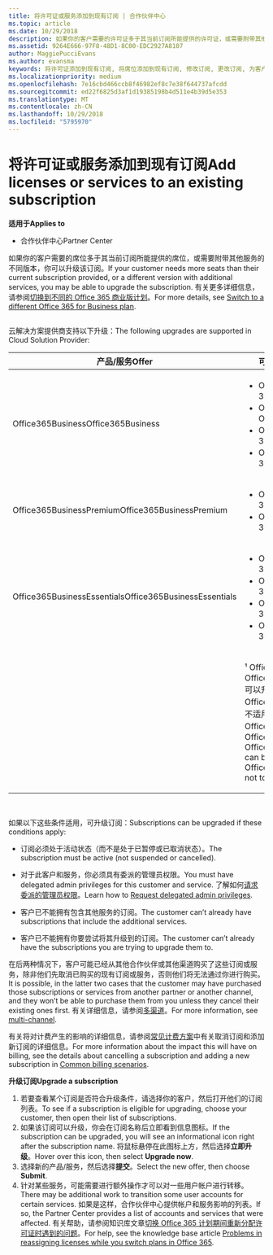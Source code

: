 ```yaml
---
title: 将许可证或服务添加到现有订阅 | 合作伙伴中心
ms.topic: article
ms.date: 10/29/2018
description: 如果你的客户需要的许可证多于其当前订阅所能提供的许可证，或需要附带其他服务的不同版本，你可以升级该订阅。
ms.assetid: 9264E666-97F8-48D1-8C00-EDC2927A8107
author: MaggiePucciEvans
ms.author: evansma
keywords: 将许可证添加到现有订阅, 将席位添加到现有订阅, 修改订阅, 更改订阅, 为客户购买更多许可证
ms.localizationpriority: medium
ms.openlocfilehash: 7e16cbd466ccb8f46982ef8c7e38f644737afcdd
ms.sourcegitcommit: ed22f6825d3af1d19385198b4d511e4b39d5e353
ms.translationtype: MT
ms.contentlocale: zh-CN
ms.lasthandoff: 10/29/2018
ms.locfileid: "5795970"
---
```

# <a name="add-licenses-or-services-to-an-existing-subscription"></a><span data-ttu-id="752e3-104">将许可证或服务添加到现有订阅</span><span class="sxs-lookup"><span data-stu-id="752e3-104">Add licenses or services to an existing subscription</span></span>

**<span data-ttu-id="752e3-105">适用于</span><span class="sxs-lookup"><span data-stu-id="752e3-105">Applies to</span></span>**

-  <span data-ttu-id="752e3-106">合作伙伴中心</span><span class="sxs-lookup"><span data-stu-id="752e3-106">Partner Center</span></span>

<span data-ttu-id="752e3-107">如果你的客户需要的席位多于其当前订阅所能提供的席位，或需要附带其他服务的不同版本，你可以升级该订阅。</span><span class="sxs-lookup"><span data-stu-id="752e3-107">If your customer needs more seats than their current subscription provided, or a different version with additional services, you may be able to upgrade the subscription.</span></span> <span data-ttu-id="752e3-108">有关更多详细信息，请参阅[切换到不同的 Office 365 商业版计划](http://go.microsoft.com/fwlink/p/?LinkId=723577)。</span><span class="sxs-lookup"><span data-stu-id="752e3-108">For more details, see [Switch to a different Office 365 for Business plan](http://go.microsoft.com/fwlink/p/?LinkId=723577).</span></span>

## <a href="" id="upgradesubscription"></a>


<span data-ttu-id="752e3-109">云解决方案提供商支持以下升级：</span><span class="sxs-lookup"><span data-stu-id="752e3-109">The following upgrades are supported in Cloud Solution Provider:</span></span>

<table>
<colgroup>
<col width="50%" />
<col width="50%" />
</colgroup>
<thead>
<tr class="header">
<th><span data-ttu-id="752e3-110">产品/服务</span><span class="sxs-lookup"><span data-stu-id="752e3-110">Offer</span></span></th>
<th><span data-ttu-id="752e3-111">可用升级</span><span class="sxs-lookup"><span data-stu-id="752e3-111">Possible upgrades</span></span></th>
</tr>
</thead>
<tbody>
<tr class="odd">
<td><span data-ttu-id="752e3-112">Office365Business</span><span class="sxs-lookup"><span data-stu-id="752e3-112">Office365Business</span></span></td>
<td><ul>
<li><span data-ttu-id="752e3-113">Office 365 商业高级版¹</span><span class="sxs-lookup"><span data-stu-id="752e3-113">Office 365 Business Premium¹</span></span></li>
<li><span data-ttu-id="752e3-114">Office 365 专业增强订阅版</span><span class="sxs-lookup"><span data-stu-id="752e3-114">Office 365 ProPlus</span></span></li>
<li><span data-ttu-id="752e3-115">Office 365 企业版 E3</span><span class="sxs-lookup"><span data-stu-id="752e3-115">Office 365 Enterprise E3</span></span></li>
<li><span data-ttu-id="752e3-116">Office 365 企业版 E5</span><span class="sxs-lookup"><span data-stu-id="752e3-116">Office 365 Enterprise E5</span></span></li>
</ul></td>
</tr>
<tr class="even">
<td><span data-ttu-id="752e3-117">Office365BusinessPremium</span><span class="sxs-lookup"><span data-stu-id="752e3-117">Office365BusinessPremium</span></span></td>
<td><ul>
<li><span data-ttu-id="752e3-118">Office 365 企业版 E3</span><span class="sxs-lookup"><span data-stu-id="752e3-118">Office 365 Enterprise E3</span></span></li>
<li><span data-ttu-id="752e3-119">Office 365 企业版 E5</span><span class="sxs-lookup"><span data-stu-id="752e3-119">Office 365 Enterprise E5</span></span></li>
</ul></td>
</tr>
<tr class="odd">
<td><span data-ttu-id="752e3-120">Office365BusinessEssentials</span><span class="sxs-lookup"><span data-stu-id="752e3-120">Office365BusinessEssentials</span></span></td>
<td><ul>
<li><span data-ttu-id="752e3-121">Office 365 商业高级版¹</span><span class="sxs-lookup"><span data-stu-id="752e3-121">Office 365 Business Premium¹</span></span></li>
<li><span data-ttu-id="752e3-122">Office 365 企业版 E1</span><span class="sxs-lookup"><span data-stu-id="752e3-122">Office 365 Enterprise E1</span></span></li>
<li><span data-ttu-id="752e3-123">Office 365 企业版 E3</span><span class="sxs-lookup"><span data-stu-id="752e3-123">Office 365 Enterprise E3</span></span></li>
<li><span data-ttu-id="752e3-124">Office 365 企业版 E5</span><span class="sxs-lookup"><span data-stu-id="752e3-124">Office 365 Enterprise E5</span></span></li>
</ul></td>
</tr>
<tr class="even">
<td></td>
<td><p><span data-ttu-id="752e3-125">¹ Office365BusinessIndia 和 Office365BusinessEssentialsIndia 可以升级到 Office365BusinessPremiumIndia，不适用于 Office365BusinessPremium。</span><span class="sxs-lookup"><span data-stu-id="752e3-125">¹ Office365BusinessIndia and Office365BusinessEssentialsIndia can be upgraded to Office365BusinessPremiumIndia, not to Office365BusinessPremium.</span></span></p></td>
</tr>
</tbody>
</table>

 

<span data-ttu-id="752e3-126">如果以下这些条件适用，可升级订阅：</span><span class="sxs-lookup"><span data-stu-id="752e3-126">Subscriptions can be upgraded if these conditions apply:</span></span>

-   <span data-ttu-id="752e3-127">订阅必须处于活动状态（而不是处于已暂停或已取消状态）。</span><span class="sxs-lookup"><span data-stu-id="752e3-127">The subscription must be active (not suspended or cancelled).</span></span>

-   <span data-ttu-id="752e3-128">对于此客户和服务，你必须具有委派的管理员权限。</span><span class="sxs-lookup"><span data-stu-id="752e3-128">You must have delegated admin privileges for this customer and service.</span></span> <span data-ttu-id="752e3-129">了解如何[请求委派的管理员权限](request-a-relationship-with-a-customer.md)。</span><span class="sxs-lookup"><span data-stu-id="752e3-129">Learn how to [Request delegated admin privileges](request-a-relationship-with-a-customer.md).</span></span>

-   <span data-ttu-id="752e3-130">客户已不能拥有包含其他服务的订阅。</span><span class="sxs-lookup"><span data-stu-id="752e3-130">The customer can’t already have subscriptions that include the additional services.</span></span>

-   <span data-ttu-id="752e3-131">客户已不能拥有你要尝试将其升级到的订阅。</span><span class="sxs-lookup"><span data-stu-id="752e3-131">The customer can’t already have the subscriptions you are trying to upgrade them to.</span></span>

<span data-ttu-id="752e3-132">在后两种情况下，客户可能已经从其他合作伙伴或其他渠道购买了这些订阅或服务，除非他们先取消已购买的现有订阅或服务，否则他们将无法通过你进行购买。</span><span class="sxs-lookup"><span data-stu-id="752e3-132">It is possible, in the latter two cases that the customer may have purchased those subscriptions or services from another partner or another channel, and they won’t be able to purchase them from you unless they cancel their existing ones first.</span></span> <span data-ttu-id="752e3-133">有关详细信息，请参阅[多渠道](multichannel.md)。</span><span class="sxs-lookup"><span data-stu-id="752e3-133">For more information, see [multi-channel](multichannel.md).</span></span>

<span data-ttu-id="752e3-134">有关将对计费产生的影响的详细信息，请参阅[常见计费方案](common-billing-scenarios.md)中有关取消订阅和添加新订阅的详细信息。</span><span class="sxs-lookup"><span data-stu-id="752e3-134">For more information about the impact this will have on billing, see the details about cancelling a subscription and adding a new subscription in [Common billing scenarios](common-billing-scenarios.md).</span></span>

**<span data-ttu-id="752e3-135">升级订阅</span><span class="sxs-lookup"><span data-stu-id="752e3-135">Upgrade a subscription</span></span>**

1.  <span data-ttu-id="752e3-136">若要查看某个订阅是否符合升级条件，请选择你的客户，然后打开他们的订阅列表。</span><span class="sxs-lookup"><span data-stu-id="752e3-136">To see if a subscription is eligible for upgrading, choose your customer, then open their list of subscriptions.</span></span>
2.  <span data-ttu-id="752e3-137">如果该订阅可以升级，你会在订阅名称后立即看到信息图标。</span><span class="sxs-lookup"><span data-stu-id="752e3-137">If the subscription can be upgraded, you will see an informational icon right after the subscription name.</span></span> <span data-ttu-id="752e3-138">将鼠标悬停在此图标上方，然后选择**立即升级**。</span><span class="sxs-lookup"><span data-stu-id="752e3-138">Hover over this icon, then select **Upgrade now**.</span></span>
3.  <span data-ttu-id="752e3-139">选择新的产品/服务，然后选择**提交**。</span><span class="sxs-lookup"><span data-stu-id="752e3-139">Select the new offer, then choose **Submit**.</span></span>
4.  <span data-ttu-id="752e3-140">针对某些服务，可能需要进行额外操作才可以对一些用户帐户进行转移。</span><span class="sxs-lookup"><span data-stu-id="752e3-140">There may be additional work to transition some user accounts for certain services.</span></span> <span data-ttu-id="752e3-141">如果是这样，合作伙伴中心提供帐户和服务影响的列表。</span><span class="sxs-lookup"><span data-stu-id="752e3-141">If so, the Partner Center provides a list of accounts and services that were affected.</span></span> <span data-ttu-id="752e3-142">有关帮助，请参阅知识库文章[切换 Office 365 计划期间重新分配许可证时遇到的问题](http://go.microsoft.com/fwlink/p/?LinkId=723576)。</span><span class="sxs-lookup"><span data-stu-id="752e3-142">For help, see the knowledge base article [Problems in reassigning licenses while you switch plans in Office 365](http://go.microsoft.com/fwlink/p/?LinkId=723576).</span></span>

 

 



